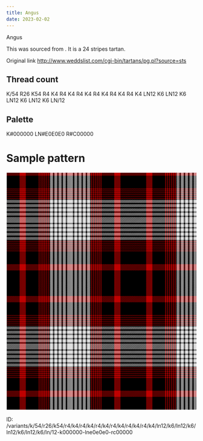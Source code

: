 ```yaml
---
title: Angus
date: 2023-02-02
---
```

Angus

This was sourced from <no value>.  It is a 24 stripes tartan.

Original link http://www.weddslist.com/cgi-bin/tartans/pg.pl?source=sts

## Thread count
K/54 R26 K54 R4 K4 R4 K4 R4 K4 R4 K4 R4 K4 R4 K4 LN12 K6 LN12 K6 LN12 K6 LN12 K6 LN/12

## Palette
K#000000 LN#E0E0E0 R#C00000

# Sample pattern

![Tartan detail](tartan.png "K/54 R26 K54 R4 K4 R4 K4 R4 K4 R4 K4 R4 K4 R4 K4 LN12 K6 LN12 K6 LN12 K6 LN12 K6 LN/12 tartan")

ID: /variants/k/54/r26/k54/r4/k4/r4/k4/r4/k4/r4/k4/r4/k4/r4/k4/ln12/k6/ln12/k6/ln12/k6/ln12/k6/ln/12-k000000-lne0e0e0-rc00000